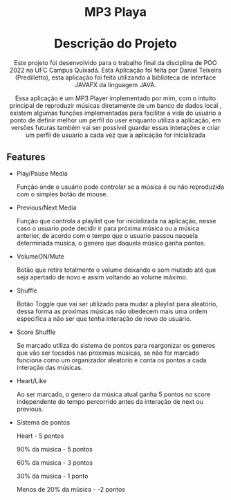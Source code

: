 <h1 align="center">MP3 Playa</h1>


<h1 align="center">  Descrição do Projeto </h1>
<p align="center">Este projeto foi desenvolvido para o trabalho final da disciplina de POO 2022 na UFC Campus Quixadá.
Esta Aplicação foi feita por Daniel Teixeira (Predilletto), esta aplicação foi feita utilizando a biblioteca de interface JAVAFX da linguagem JAVA.</p>

<p align="center">Essa aplicação é um MP3 Player implementado por mim, com o intuito principal de reproduzir músicas diretamente de um banco de dados local , existem algumas funções implementadas para facilitar a vida do usuário a ponto de definir melhor um perfil do user enquanto utiliza a aplicação, em versões futuras também vai ser possível guardar essas interações e criar um perfil de usuario a cada vez que a aplicação for inicializada</p> 


## Features 

- Play/Pause Media 
    </p> Função onde o usuário pode controlar se a música é ou não reproduzida  com o simples botão de mouse.  </p>

- Previous/Next Media 
     </p>Função que controla a playlist que for inicializada na aplicação, nesse caso o usuario pode decidir ir para próxima música ou a música anterior, de acordo com o tempo que o usuario passou naquela determinada música, o genero que daquela música ganha pontos.  </p>

- VolumeON/Mute 
     </p>Botão que retira totalmente o volume deixando o som mutado até que seja apertado de novo e assim voltando ao volume máximo.  </p>

- Shuffle 
    </p> Botão Toggle que vai ser utilizado para mudar a playlist para aleatório, dessa forma as proximas músicas não obedecem mais uma  ordem especifica a não ser que tenha interação de novo do usuário. </p> 

- Score Shuffle 
     </p>Se marcado utiliza do sistema de pontos para reargonizar os generos que vão ser tocados nas proximas músicas, se não for marcado funciona como um organizador aleatorio e conta os pontos a cada interação das músicas. </p>

- Heart/Like 
     </p>Ao ser marcado, o genero da música atual ganha 5 pontos no score independente do tempo percorrido antes da interação de next ou previous.  </p>

- Sistema de pontos 
     </p>Heart - 5 pontos  </p>
     </p>90% da música - 5 pontos  </p>
     </p>60% da música - 3 pontos </p>
     </p>30% da música - 1 ponto  </p>
     </p>Menos de 20% da música - -2 pontos  </p>
